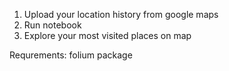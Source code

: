 1. Upload your location history from google maps
2. Run notebook
3. Explore your most visited places on map

Requrements: folium package
